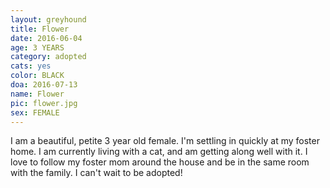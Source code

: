 ```yaml
---
layout: greyhound
title: Flower
date: 2016-06-04
age: 3 YEARS
category: adopted
cats: yes
color: BLACK
doa: 2016-07-13
name: Flower
pic: flower.jpg
sex: FEMALE
---
```


I am a beautiful, petite 3 year old female. I'm settling in quickly at my foster home. I am currently living with a cat, and am getting along well with it. I love to follow my foster mom around the house and be in the same room with the family. I can't wait to be adopted! 
